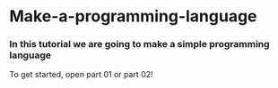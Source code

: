 # Make-a-programming-language

### In this tutorial we are going to make a simple programming language

To get started, open part 01 or part 02!
